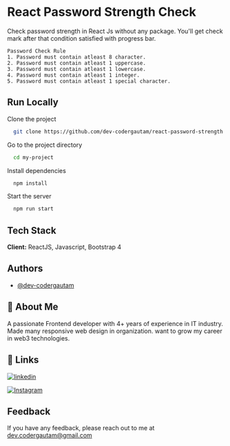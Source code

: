 # React Password Strength Check

Check password strength in React Js without any package. You'll get check mark after that condition satisfied with progress bar.

    Password Check Rule
    1. Password must contain atleast 8 character.
    2. Password must contain atleast 1 uppercase.
    3. Password must contain atleast 1 lowercase.
    4. Password must contain atleast 1 integer.
    5. Password must contain atleast 1 special character.


## Run Locally

Clone the project

```bash
  git clone https://github.com/dev-codergautam/react-password-strength.git
```

Go to the project directory

```bash
  cd my-project
```

Install dependencies

```bash
  npm install
```

Start the server

```bash
  npm run start
```


## Tech Stack

**Client:** ReactJS, Javascript, Bootstrap 4


## Authors

- [@dev-codergautam](https://github.com/dev-codergautam)


## 🚀 About Me
A passionate Frontend developer with 4+ years of experience in IT industry. Made many responsive web design in organization. want to grow my career in web3 technologies.


## 🔗 Links
[![linkedin](https://img.shields.io/badge/linkedin-0A66C2?style=for-the-badge&logo=linkedin&logoColor=white)](https://www.linkedin.com/in/codergautam/)

[![Instagram](https://img.shields.io/badge/instagram-962fbf?style=for-the-badge&logo=instagram&logoColor=white)](https://www.instagram.com/codergautam/)

## Feedback

If you have any feedback, please reach out to me at dev.codergautam@gmail.com

